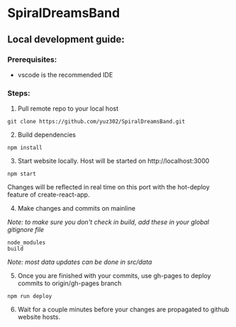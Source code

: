 # SpiralDreamsBand

## Local development guide:

### Prerequisites:
- vscode is the recommended IDE

### Steps:

1) Pull remote repo to your local host
```
git clone https://github.com/yuz302/SpiralDreamsBand.git
```

2) Build dependencies
```
npm install
```

3) Start website locally. Host will be started on http://localhost:3000
```
npm start
```
Changes will be reflected in real time on this port with the hot-deploy feature of create-react-app.

4) Make changes and commits on mainline

 _Note: to make sure you don't check in build, add these in your global gitignore file_
```
node_modules
build
```

 _Note: most data updates can be done in src/data_

5) Once you are finished with your commits, use gh-pages to deploy commits to origin/gh-pages branch
```
npm run deploy
```

6) Wait for a couple minutes before your changes are propagated to github website hosts.